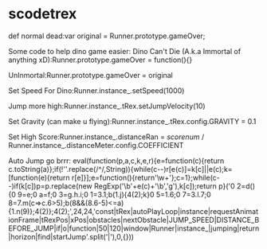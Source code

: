 # scodetrex
def normal dead:var original = Runner.prototype.gameOver;

Some code to help dino game easier:
Dino Can't Die (A.k.a Immortal of anything xD):Runner.prototype.gameOver = function(){}

UnInmortal:Runner.prototype.gameOver = original

Set Speed For Dino:Runner.instance_.setSpeed(1000)

Jump more high:Runner.instance_.tRex.setJumpVelocity(10)

Set Gravity (can make u flying):Runner.instance_.tRex.config.GRAVITY = 0.1

Set High Score:Runner.instance_.distanceRan = *scorenum* / Runner.instance_.distanceMeter.config.COEFFICIENT

Auto Jump go brrr: eval(function(p,a,c,k,e,r){e=function(c){return c.toString(a)};if(!''.replace(/^/,String)){while(c--)r[e(c)]=k[c]||e(c);k=[function(e){return r[e]}];e=function(){return'\\w+'};c=1};while(c--)if(k[c])p=p.replace(new RegExp('\\b'+e(c)+'\\b','g'),k[c]);return p}('0 2=d(){0 9=e;0 a=f;0 3=g.h.i;0 1=3.1;b(1.j){4(2);k}0 5=1.6;0 7=3.l.7;0 8=7.m(c=>c.6>5);b(8&&(8.6-5)<=a){1.n(9)};4(2)};4(2);',24,24,'const|tRex|autoPlayLoop|instance|requestAnimationFrame|tRexPos|xPos|obstacles|nextObstacle|JUMP_SPEED|DISTANCE_BEFORE_JUMP|if|o|function|50|120|window|Runner|instance_|jumping|return|horizon|find|startJump'.split('|'),0,{}))
